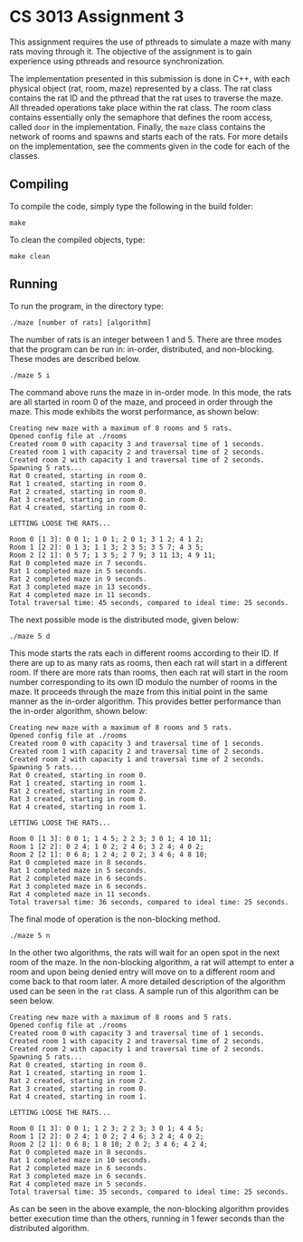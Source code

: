 CS 3013 Assignment 3
====================

This assignment requires the use of pthreads to simulate a maze with many rats moving through it. The objective of the assignment is to gain experience using pthreads and resource synchronization.

The implementation presented in this submission is done in C++, with each physical object (rat, room, maze) represented by a class. The rat class contains the rat ID and the pthread that the rat uses to traverse the maze. All threaded operations take place within the rat class. The room class contains essentially only the semaphore that defines the room access, called <code>door</code> in the implementation. Finally, the <code>maze</code> class contains the network of rooms and spawns and starts each of the rats. For more details on the implementation, see the comments given in the code for each of the classes.

Compiling
---------

To compile the code, simply type the following in the build folder:

    make

To clean the compiled objects, type:

    make clean

Running
-------
To run the program, in the directory type:

    ./maze [number of rats] [algorithm]

The number of rats is an integer between 1 and 5. There are three modes that the program can be run in: in-order, distributed, and non-blocking. These modes are described below.

    ./maze 5 i

The command above runs the maze in in-order mode. In this mode, the rats are all started in room 0 of the maze, and proceed in order through the maze. This mode exhibits the worst performance, as shown below:

    Creating new maze with a maximum of 8 rooms and 5 rats.
    Opened config file at ./rooms
    Created room 0 with capacity 3 and traversal time of 1 seconds.
    Created room 1 with capacity 2 and traversal time of 2 seconds.
    Created room 2 with capacity 1 and traversal time of 2 seconds.
    Spawning 5 rats...
    Rat 0 created, starting in room 0.
    Rat 1 created, starting in room 0.
    Rat 2 created, starting in room 0.
    Rat 3 created, starting in room 0.
    Rat 4 created, starting in room 0.

    LETTING LOOSE THE RATS...

    Room 0 [1 3]: 0 0 1; 1 0 1; 2 0 1; 3 1 2; 4 1 2;
    Room 1 [2 2]: 0 1 3; 1 1 3; 2 3 5; 3 5 7; 4 3 5;
    Room 2 [2 1]: 0 5 7; 1 3 5; 2 7 9; 3 11 13; 4 9 11;
    Rat 0 completed maze in 7 seconds.
    Rat 1 completed maze in 5 seconds.
    Rat 2 completed maze in 9 seconds.
    Rat 3 completed maze in 13 seconds.
    Rat 4 completed maze in 11 seconds.
    Total traversal time: 45 seconds, compared to ideal time: 25 seconds.

The next possible mode is the distributed mode, given below:

    ./maze 5 d

This mode starts the rats each in different rooms according to their ID. If there are up to as many rats as rooms, then each rat will start in a different room. If there are more rats than rooms, then each rat will start in the room number corresponding to its own ID modulo the number of rooms in the maze. It proceeds through the maze from this initial point in the same manner as the in-order algorithm. This provides better performance than the in-order algorithm, shown below:

    Creating new maze with a maximum of 8 rooms and 5 rats.
    Opened config file at ./rooms
    Created room 0 with capacity 3 and traversal time of 1 seconds.
    Created room 1 with capacity 2 and traversal time of 2 seconds.
    Created room 2 with capacity 1 and traversal time of 2 seconds.
    Spawning 5 rats...
    Rat 0 created, starting in room 0.
    Rat 1 created, starting in room 1.
    Rat 2 created, starting in room 2.
    Rat 3 created, starting in room 0.
    Rat 4 created, starting in room 1.

    LETTING LOOSE THE RATS...

    Room 0 [1 3]: 0 0 1; 1 4 5; 2 2 3; 3 0 1; 4 10 11;
    Room 1 [2 2]: 0 2 4; 1 0 2; 2 4 6; 3 2 4; 4 0 2;
    Room 2 [2 1]: 0 6 8; 1 2 4; 2 0 2; 3 4 6; 4 8 10;
    Rat 0 completed maze in 8 seconds.
    Rat 1 completed maze in 5 seconds.
    Rat 2 completed maze in 6 seconds.
    Rat 3 completed maze in 6 seconds.
    Rat 4 completed maze in 11 seconds.
    Total traversal time: 36 seconds, compared to ideal time: 25 seconds.

The final mode of operation is the non-blocking method.

    ./maze 5 n

In the other two algorithms, the rats will wait for an open spot in the next room of the maze. In the non-blocking algorithm, a rat will attempt to enter a room and upon being denied entry will move on to a different room and come back to that room later. A more detailed description of the algorithm used can be seen in the <code>rat</code> class. A sample run of this algorithm can be seen below.

    Creating new maze with a maximum of 8 rooms and 5 rats.
    Opened config file at ./rooms
    Created room 0 with capacity 3 and traversal time of 1 seconds.
    Created room 1 with capacity 2 and traversal time of 2 seconds.
    Created room 2 with capacity 1 and traversal time of 2 seconds.
    Spawning 5 rats...
    Rat 0 created, starting in room 0.
    Rat 1 created, starting in room 1.
    Rat 2 created, starting in room 2.
    Rat 3 created, starting in room 0.
    Rat 4 created, starting in room 1.

    LETTING LOOSE THE RATS...

    Room 0 [1 3]: 0 0 1; 1 2 3; 2 2 3; 3 0 1; 4 4 5;
    Room 1 [2 2]: 0 2 4; 1 0 2; 2 4 6; 3 2 4; 4 0 2;
    Room 2 [2 1]: 0 6 8; 1 8 10; 2 0 2; 3 4 6; 4 2 4;
    Rat 0 completed maze in 8 seconds.
    Rat 1 completed maze in 10 seconds.
    Rat 2 completed maze in 6 seconds.
    Rat 3 completed maze in 6 seconds.
    Rat 4 completed maze in 5 seconds.
    Total traversal time: 35 seconds, compared to ideal time: 25 seconds.

As can be seen in the above example, the non-blocking algorithm provides better execution time than the others, running in 1 fewer seconds than the distributed algorithm.
